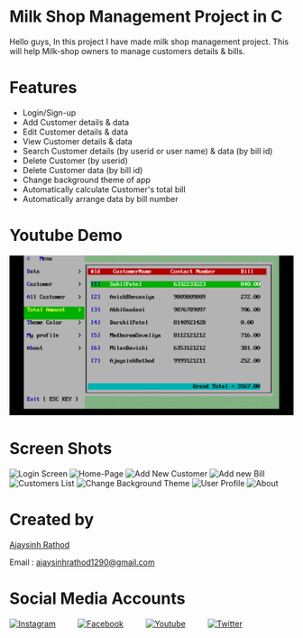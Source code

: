 # Milk Shop Management Project in C

Hello guys, In this project I have made milk shop management project.
This will help Milk-shop owners to manage customers details & bills.

# Features

* Login/Sign-up
* Add Customer details & data
* Edit Customer details & data
* View Customer details & data
* Search Customer details (by userid or user name) & data (by bill id)
* Delete Customer (by userid)
* Delete Customer data (by bill id)
* Change background theme of app
* Automatically calculate Customer's total bill
* Automatically arrange data by bill number

# Youtube Demo 

[![Watch this video](https://github.com/Ajaysinh1290/milk-shop-management-project-in-c/blob/master/screenshots/4-List%20of%20Customer%20bills.png)](https://youtu.be/KSd5MIQtZ2E)


# Screen Shots


  <img src="/screenshots/8-Login Screen.png"  title="Login Screen"/>
  <img src="/screenshots/1-Home_page.png"  title="Home-Page">  
  <img src="/screenshots/2-Adding New customer.png" title="Add New Customer">     
  <img src="/screenshots/9-Adding new bill.png" title="Add new Bill">    
  <img src="/screenshots/3-List of customers.png"  title="Customers List">
  <img src="/screenshots/5-Changing UI.png" title="Change Background Theme">
  <img src="/screenshots/6-Shop Owner Profile.png" title="User Profile">   
  <img src="/screenshots/7-About.png"  title="About">




# Created by


[Ajaysinh Rathod](https://github.com/Ajaysinh1290)

Email : ajaysinhrathod1290@gmail.com

# Social Media Accounts
[![Instagram](https://img.icons8.com/fluent/40/000000/instagram-new.png)](https://www.instagram.com/ll_ajayrathod_ll/)&nbsp; &nbsp; &nbsp; &nbsp; &nbsp;
[![Facebook](https://img.icons8.com/fluent/40/000000/facebook-new.png)](https://www.facebook.com/ajaysinh.rathod.7927)&nbsp; &nbsp; &nbsp; &nbsp; &nbsp; 
[![Youtube](https://img.icons8.com/fluent/40/000000/youtube-play.png)](https://www.youtube.com/channel/UCbhGYVadJsZtJzHYMWLNRRQ)&nbsp; &nbsp; &nbsp; &nbsp; &nbsp; 
[![Twitter](https://img.icons8.com/fluent/40/000000/twitter.png)](https://twitter.com/Ajaysin34751867)
